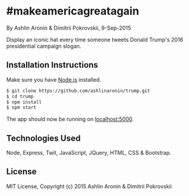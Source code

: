 # #makeamericagreatagain
By Ashlin Aronin & Dimitrii Pokrovskii, 9-Sep-2015

Display an iconic hat every time someone tweets Donald Trump's 2016 presidential campaign slogan.

## Installation Instructions
Make sure you have [Node.js](http://nodejs.org/) installed.

```sh
$ git clone https://github.com/ashlinaronin/trump.git
$ cd trump
$ npm install
$ npm start
```

The app should now be running on [localhost:5000](http://localhost:5000/).

## Technologies Used
Node, Express, Twit, JavaScript, JQuery, HTML, CSS & Bootstrap.

## License
MIT License, Copyright (c) 2015 Ashlin Aronin & Dimitrii Pokrovskii
